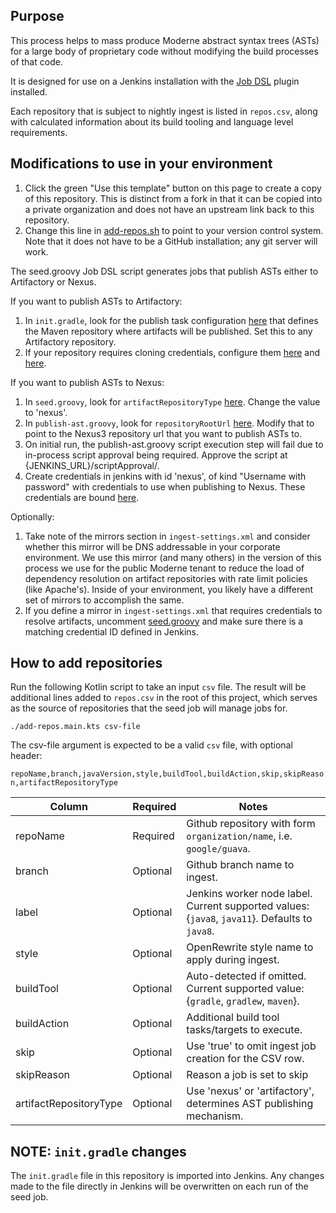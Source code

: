 ## Purpose

This process helps to mass produce Moderne abstract syntax trees (ASTs) for a large body of proprietary code without modifying the build processes of that code.

It is designed for use on a Jenkins installation with the [Job DSL](https://plugins.jenkins.io/job-dsl) plugin installed.

Each repository that is subject to nightly ingest is listed in `repos.csv`, along with calculated information about its build tooling and language level requirements.

## Modifications to use in your environment

1. Click the green "Use this template" button on this page to create a copy of this repository. This is distinct from a fork in that it can be copied into a private organization and does not have an upstream link back to this repository.
2. Change this line in [add-repos.sh](https://github.com/moderneinc/enterprise-jenkins-ingest/blob/main/add-repos.sh#L76) to point to your version control system. Note that it does not have to be a GitHub installation; any git server will work.

The seed.groovy Job DSL script generates jobs that publish ASTs either to Artifactory or Nexus.

If you want to publish ASTs to Artifactory:
1. In `init.gradle`, look for the publish task configuration [here](https://github.com/moderneinc/enterprise-jenkins-ingest/blob/main/gradle/init.gradle#L52-L57) that defines the Maven repository where artifacts will be published. Set this to any Artifactory repository.
2. If your repository requires cloning credentials, configure them [here](https://github.com/moderneinc/enterprise-jenkins-ingest/blob/main/seed.groovy#L95) and [here](https://github.com/moderneinc/enterprise-jenkins-ingest/blob/main/seed.groovy#L108-L110).

If you want to publish ASTs to Nexus:
1. In `seed.groovy`, look for `artifactRepositoryType` [here](https://github.com/moderneinc/enterprise-jenkins-ingest/blob/main/seed.groovy#L1). Change the value to 'nexus'.
2. In `publish-ast.groovy`, look for `repositoryRootUrl` [here](https://github.com/moderneinc/enterprise-jenkins-ingest/blob/main/publish-ast.groovy#L34). Modify that to point to the Nexus3 repository url that you want to publish ASTs to.
3. On initial run, the publish-ast.groovy script execution step will fail due to in-process script approval being required. Approve the script at {JENKINS_URL}/scriptApproval/.
4. Create credentials in jenkins with id 'nexus', of kind "Username with password" with credentials to use when publishing to Nexus. These credentials are bound [here](https://github.com/moderneinc/enterprise-jenkins-ingest/blob/main/seed.groovy#L112-L114).

Optionally:

1. Take note of the mirrors section in `ingest-settings.xml` and consider whether this mirror will be DNS addressable in your corporate environment. We use this mirror (and many others) in the version of this process we use for the public Moderne tenant to reduce the load of dependency resolution on artifact repositories with rate limit policies (like Apache's). Inside of your environment, you likely have a different set of mirrors to accomplish the same.
2. If you define a mirror in `ingest-settings.xml` that requires credentials to resolve artifacts, uncomment [seed.groovy](https://github.com/moderneinc/enterprise-jenkins-ingest/blob/main/seed.groovy#L37-L42) and make sure there is a matching credential ID defined in Jenkins.

## How to add repositories

Run the following Kotlin script to take an input `csv` file. The result will be additional lines
added to `repos.csv` in the root of this project, which serves as the source of repositories that the
seed job will manage jobs for.

`./add-repos.main.kts csv-file`

The csv-file argument is expected to be a valid `csv` file, with optional header:

`repoName,branch,javaVersion,style,buildTool,buildAction,skip,skipReason,artifactRepositoryType`

| Column                   | Required   | Notes                                                                                            |
|--------------------------|------------|--------------------------------------------------------------------------------------------------|
| repoName                 | Required   | Github repository with form `organization/name`, i.e. `google/guava`.                            |
| branch                   | Optional   | Github branch name to ingest.                                                                    |
| label                    | Optional   | Jenkins worker node label. Current supported values: {`java8`, `java11`}. Defaults to `java8`.   |
| style                    | Optional   | OpenRewrite style name to apply during ingest.                                                   |
| buildTool                | Optional   | Auto-detected if omitted. Current supported value: {`gradle`, `gradlew`, `maven`}.               |
| buildAction              | Optional   | Additional build tool tasks/targets to execute.                                                  |
| skip                     | Optional   | Use 'true' to omit ingest job creation for the CSV row.                                          |
| skipReason               | Optional   | Reason a job is set to skip                                                                      |
| artifactRepositoryType   | Optional   | Use 'nexus' or 'artifactory', determines AST publishing mechanism.                               |

## NOTE: `init.gradle` changes
The `init.gradle` file in this repository is imported into Jenkins. Any changes made to the file directly in Jenkins will be overwritten on each run of the seed job.

